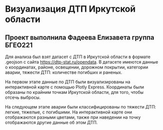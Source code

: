 # Визуализация ДТП Иркутской области 
## Проект выполнила Фадеева Елизавета группа БГЕО221
Для анализа был взят датасет с ДТП в Иркутской области в формате .geojson с сайта https://dtp-stat.ru/opendata. В датасете имеются данные о координатах, районе, освещении, дорожном покрытии, категории аварии, тяжести ДТП: количестве погибших и раненых. 

На первом этапе данные по ДТП были визуализированы на интерактивной карте с помощью Plotly Express. Координаты были образаны по крайним точкам Иркутской области, для того, чтобы отсечь выбросы.

На следующем этапе аварии были классифицированы по тяжести ДТП: легкие, тяжелые, с погибшими. На интерактивной карте они отображаются разными цветами, также при наведении на точку отображаются другие данные об этом ДТП. 
